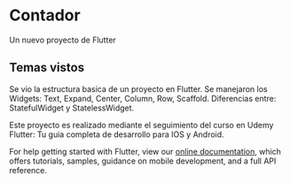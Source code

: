 # Contador

Un nuevo proyecto de Flutter

## Temas vistos

Se vio la estructura basica de un proyecto en Flutter. 
Se manejaron los Widgets:
  Text, Expand, Center, Column, Row, Scaffold. 
Diferencias entre:
  StatefulWidget y StatelessWidget.

Este proyecto es realizado mediante el seguimiento del curso en Udemy Flutter: Tu guia completa de desarrollo para IOS y Android.

For help getting started with Flutter, view our
[online documentation](https://flutter.dev/docs), which offers tutorials,
samples, guidance on mobile development, and a full API reference.
